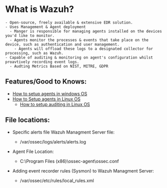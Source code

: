# What is Wazuh?

    - Open-source, freely available & extensive EDR solution.
    - Uses Management & Agent deployment
      - Manger is responsible for managing agents installed on the devices you'd like to monitor.
      - Agents monitor the processes & events that take place on the device, such as authentication and user management. 
        - Agents will offload these logs to a designated collector for processing, such as Wazuh.
    - Capable of auditing & monitoring on agent's configuration whilst proavtively recording event logs.
      - Audting Metrics Based on NIST, MITRE, GDPR

## Features/Good to Knows:

- [How to setup agents in windows OS](./agentsyswin.md)
- [How to Setup agents in Linux OS](./agentlinux.md)
  - [How to setup auditing in Linux OS](./auditinglinux.md)

## File locations: 

- Specific alerts file Wazuh Managment Server file: 
  - /var/ossec/logs/alerts/alerts.log

- Agent File Location:
  - C:\Program Files (x86)\ossec-agent\ossec.conf

- Adding event recorder rules (Sysmon) to Wazuh Managment Server:
  - /var/ossec/etc/rules/local_rules.xml